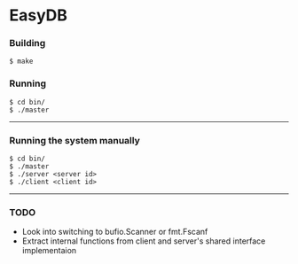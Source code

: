 # EasyDB

### Building
`$ make`

### Running
`$ cd bin/`  
`$ ./master`  

___

### Running the system manually
`$ cd bin/`  
`$ ./master`  
`$ ./server <server id>`  
`$ ./client <client id>`  

___

### TODO
* Look into switching to bufio.Scanner or fmt.Fscanf
* Extract internal functions from client and server's shared interface
implementaion
